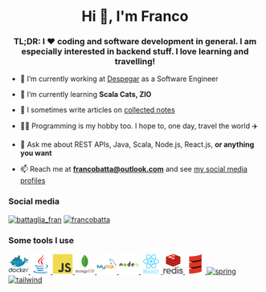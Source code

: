<h1 align="center">Hi 👋, I'm Franco</h1>
<h3 align="center">TL;DR: I ❤️ coding and software development in general. I am especially interested in backend stuff. I love learning and travelling!</h3>

- 🔭 I’m currently working at [Despegar](https://www.despegar.com/) as a Software Engineer

- 🌱 I’m currently learning **Scala Cats, ZIO**

- 📝 I sometimes write articles on [collected notes](https://collectednotes.com/francobatta)

- 🧙‍♂️ Programming is my hobby too. I hope to, one day, travel the world ✈️

- 💬 Ask me about REST APIs, Java, Scala, Node.js, React.js, **or anything you want**

- 📫 Reach me at **francobatta@outlook.com** and see [my social media profiles](https://keybase.io/francobatta)

<h3 align="left">Social media</h3>
<p align="left">
<a href="https://twitter.com/battaglia_fran" target="_blank" rel="noopener noreferrer"><img align="center" src="https://cdn.jsdelivr.net/npm/simple-icons@3.0.1/icons/twitter.svg" alt="battaglia_fran" height="30" width="40" /></a>
<a href="https://linkedin.com/in/francobatta" target="_blank" rel="noopener noreferrer"><img align="center" src="https://cdn.jsdelivr.net/npm/simple-icons@3.0.1/icons/linkedin.svg" alt="francobatta" height="30" width="40" /></a>
</p>

<h3 align="left">Some tools I use</h3>
<p align="left"> <a href="https://www.docker.com/" target="_blank" rel="noreferrer noopener"> <img src="https://raw.githubusercontent.com/devicons/devicon/master/icons/docker/docker-original-wordmark.svg" alt="docker" width="40" height="40"/> </a> <a href="https://www.java.com" target="_blank" rel="noopener noreferrer"> <img src="https://raw.githubusercontent.com/devicons/devicon/master/icons/java/java-original.svg" alt="java" width="40" height="40"/> </a> <a href="https://developer.mozilla.org/en-US/docs/Web/JavaScript" target="_blank" rel="noopener noreferrer"> <img src="https://raw.githubusercontent.com/devicons/devicon/master/icons/javascript/javascript-original.svg" alt="javascript" width="40" height="40"/> </a> <a href="https://www.mongodb.com/" target="_blank" rel="noopener noreferrer"> <img src="https://raw.githubusercontent.com/devicons/devicon/master/icons/mongodb/mongodb-original-wordmark.svg" alt="mongodb" width="40" height="40"/> </a> <a href="https://www.mysql.com/" target="_blank" rel="noopener noreferrer"> <img src="https://raw.githubusercontent.com/devicons/devicon/master/icons/mysql/mysql-original-wordmark.svg" alt="mysql" width="40" height="40"/> </a> <a href="https://nodejs.org" target="_blank" rel="noopener noreferrer"> <img src="https://raw.githubusercontent.com/devicons/devicon/master/icons/nodejs/nodejs-original-wordmark.svg" alt="nodejs" width="40" height="40"/> </a> <a href="https://reactjs.org/" target="_blank" rel="noopener noreferrer"> <img src="https://raw.githubusercontent.com/devicons/devicon/master/icons/react/react-original-wordmark.svg" alt="react" width="40" height="40"/> </a> <a href="https://redis.io" target="_blank" rel="noopener noreferrer"> <img src="https://raw.githubusercontent.com/devicons/devicon/master/icons/redis/redis-original-wordmark.svg" alt="redis" width="40" height="40"/> </a> <a href="https://www.scala-lang.org" target="_blank" rel="noopener noreferrer"> <img src="https://raw.githubusercontent.com/devicons/devicon/master/icons/scala/scala-original.svg" alt="scala" width="40" height="40"/> </a> <a href="https://spring.io/" target="_blank" rel="noopener noreferrer"> <img src="https://www.vectorlogo.zone/logos/springio/springio-icon.svg" alt="spring" width="40" height="40"/> </a> <a href="https://tailwindcss.com/" target="_blank" rel="noopener noreferrer"> <img src="https://www.vectorlogo.zone/logos/tailwindcss/tailwindcss-icon.svg" alt="tailwind" width="40" height="40"/> </a> </p>
